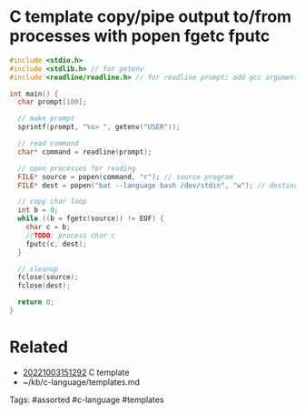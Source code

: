 # C template copy/pipe output to/from processes with popen fgetc fputc
```c
#include <stdio.h>
#include <stdlib.h> // for getenv
#include <readline/readline.h> // for readline prompt; add gcc argument -lreadline

int main() {
  char prompt[100];

  // make prompt
  sprintf(prompt, "%s> ", getenv("USER"));

  // read command
  char* command = readline(prompt);

  // open processes for reading
  FILE* source = popen(command, "r"); // source program
  FILE* dest = popen("bat --language bash /dev/stdin", "w"); // destination program to pipe to

  // copy char loop
  int b = 0;
  while ((b = fgetc(source)) != EOF) {
    char c = b;
    //TODO: process char c
    fputc(c, dest);
  }

  // cleanup
  fclose(source);
  fclose(dest);

  return 0;
}
```
# Related
- [20221003151292](/zet/20221003151292/README.md) C template
- ~/kb/c-language/templates.md

Tags:
    #assorted #c-language #templates
